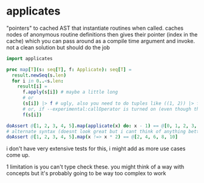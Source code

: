 # applicates

"pointers" to cached AST that instantiate routines when called. caches nodes of anonymous routine definitions then gives their pointer (index in the cache) which you can pass around as a compile time argument and invoke. not a clean solution but should do the job

```nim
import applicates

proc map[T](s: seq[T], f: Applicate): seq[T] =
  result.newSeq(s.len)
  for i in 0..<s.len:
    result[i] =
      f.apply(s[i]) # maybe a little long
      # or
      (s[i]) |> f # ugly, also you need to do tuples like ((1, 2)) |> f to support multiple arguments
      # or, if --experimental:callOperator is turned on (even though this feature seems to be fairly broken)
      f(s[i])

doAssert @[1, 2, 3, 4, 5].map(applicate(x) do: x - 1) == @[0, 1, 2, 3, 4]
# alternate syntax (doesnt look great but i cant think of anything better):
doAssert @[1, 2, 3, 4, 5].map(x !=> x * 2) == @[2, 4, 6, 8, 10]
```

i don't have very extensive tests for this, i might add as more use cases come up.

1 limitation is you can't type check these. you might think of a way with concepts but it's probably going to be way too complex to work
